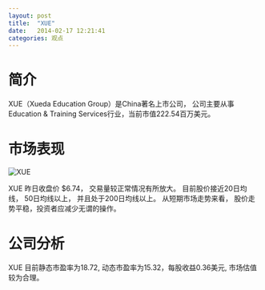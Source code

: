 ```yaml
---
layout: post
title:  "XUE"
date:   2014-02-17 12:21:41
categories: 观点
---
```


# 简介
XUE（Xueda Education Group）是China著名上市公司，
公司主要从事Education & Training Services行业，当前市值222.54百万美元。

# 市场表现

![XUE](http://finviz.com/chart.ashx?t=XUE&ty=c&ta=1&p=d&s=l)

XUE 昨日收盘价 $6.74，
交易量较正常情况有所放大。
目前股价接近20日均线，
50日均线以上，
并且处于200日均线以上。
从短期市场走势来看，
股价走势平稳，投资者应减少无谓的操作。

# 公司分析
XUE 目前静态市盈率为18.72, 动态市盈率为15.32，每股收益0.36美元,
市场估值较为合理。
